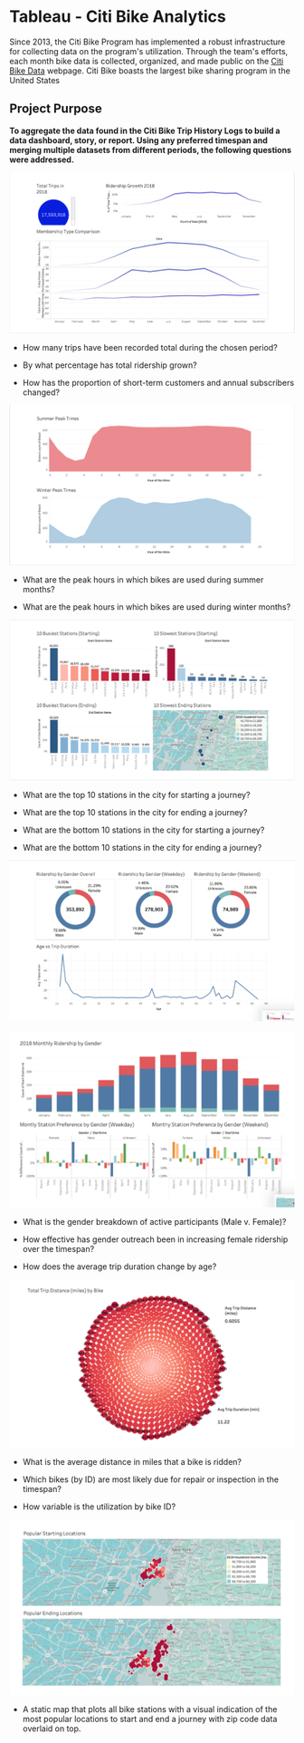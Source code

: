 # Tableau - Citi Bike Analytics

Since 2013, the Citi Bike Program has implemented a robust infrastructure for collecting data on the program's utilization. Through the team's efforts, each month bike data is collected, organized, and made public on the [Citi Bike Data](https://www.citibikenyc.com/system-data) webpage.  Citi Bike boasts the largest bike sharing program in the United States

## Project Purpose

**To aggregate the data found in the Citi Bike Trip History Logs to build a data dashboard, story, or report.  Using any preferred timespan and merging multiple datasets from different periods, the following questions were addressed.**

![2018 Ridership](images/2018_growth.png)

* How many trips have been recorded total during the chosen period?

* By what percentage has total ridership grown? 

* How has the proportion of short-term customers and annual subscribers changed?

![Peak Seasonality](images/seasonality.png)

* What are the peak hours in which bikes are used during summer months? 

* What are the peak hours in which bikes are used during winter months?

![Station Popularity](images/start_stop_popularity.png)

* What are the top 10 stations in the city for starting a journey?

* What are the top 10 stations in the city for ending a journey?

* What are the bottom 10 stations in the city for starting a journey?

* What are the bottom 10 stations in the city for ending a journey?

![Age & Gender Ridership](images/gender_age.png)

![Gender Analysis](images/gender_analysis.png)

* What is the gender breakdown of active participants (Male v. Female)?

* How effective has gender outreach been in increasing female ridership over the timespan?

* How does the average trip duration change by age?

![Distance and Duration Analysis](images/bike_mileage.png)

* What is the average distance in miles that a bike is ridden?

* Which bikes (by ID) are most likely due for repair or inspection in the timespan?

* How variable is the utilization by bike ID?

![Station Popularity Map](images/stations_map.png)

* A static map that plots all bike stations with a visual indication of the most popular locations to start and end a journey with zip code data overlaid on top.